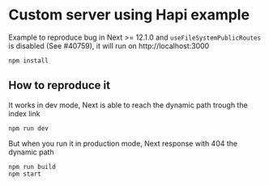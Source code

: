 # Custom server using Hapi example

Example to reproduce bug in Next >= 12.1.0 and `useFileSystemPublicRoutes` is disabled (See #40759), it will run on http://localhost:3000

```
npm install 
```

## How to reproduce it

It works in dev mode, Next is able to reach the dynamic path trough the index link

```
npm run dev
```

But when you run it in production mode, Next response with 404 the dynamic path

```
npm run build
npm start
```
